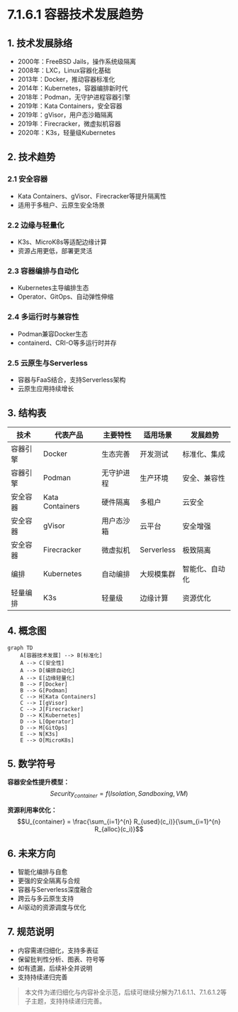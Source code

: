 # 7.1.6.1 容器技术发展趋势

## 1. 技术发展脉络

- 2000年：FreeBSD Jails，操作系统级隔离
- 2008年：LXC，Linux容器化基础
- 2013年：Docker，推动容器标准化
- 2014年：Kubernetes，容器编排新时代
- 2018年：Podman，无守护进程容器引擎
- 2019年：Kata Containers，安全容器
- 2019年：gVisor，用户态沙箱隔离
- 2019年：Firecracker，微虚拟机容器
- 2020年：K3s，轻量级Kubernetes

## 2. 技术趋势

### 2.1 安全容器

- Kata Containers、gVisor、Firecracker等提升隔离性
- 适用于多租户、云原生安全场景

### 2.2 边缘与轻量化

- K3s、MicroK8s等适配边缘计算
- 资源占用更低，部署更灵活

### 2.3 容器编排与自动化

- Kubernetes主导编排生态
- Operator、GitOps、自动弹性伸缩

### 2.4 多运行时与兼容性

- Podman兼容Docker生态
- containerd、CRI-O等多运行时并存

### 2.5 云原生与Serverless

- 容器与FaaS结合，支持Serverless架构
- 云原生应用持续增长

## 3. 结构表

| 技术 | 代表产品 | 主要特性 | 适用场景 | 发展趋势 |
|------|----------|----------|----------|----------|
| 容器引擎 | Docker | 生态完善 | 开发测试 | 标准化、集成 |
| 容器引擎 | Podman | 无守护进程 | 生产环境 | 安全、兼容性 |
| 安全容器 | Kata Containers | 硬件隔离 | 多租户 | 云安全 |
| 安全容器 | gVisor | 用户态沙箱 | 云平台 | 安全增强 |
| 安全容器 | Firecracker | 微虚拟机 | Serverless | 极致隔离 |
| 编排 | Kubernetes | 自动编排 | 大规模集群 | 智能化、自动化 |
| 轻量编排 | K3s | 轻量级 | 边缘计算 | 资源优化 |

## 4. 概念图

```mermaid
graph TD
    A[容器技术发展] --> B[标准化]
    A --> C[安全性]
    A --> D[编排自动化]
    A --> E[边缘轻量化]
    B --> F[Docker]
    B --> G[Podman]
    C --> H[Kata Containers]
    C --> I[gVisor]
    C --> J[Firecracker]
    D --> K[Kubernetes]
    D --> L[Operator]
    D --> M[GitOps]
    E --> N[K3s]
    E --> O[MicroK8s]
```

## 5. 数学符号

**容器安全性提升模型：**
$$Security_{container} = f(Isolation, Sandboxing, VM)$$

**资源利用率优化：**
$$U_{container} = \frac{\sum_{i=1}^{n} R_{used}(c_i)}{\sum_{i=1}^{n} R_{alloc}(c_i)}$$

## 6. 未来方向

- 智能化编排与自愈
- 更强的安全隔离与合规
- 容器与Serverless深度融合
- 跨云与多云原生支持
- AI驱动的资源调度与优化

## 7. 规范说明

- 内容需递归细化，支持多表征
- 保留批判性分析、图表、符号等
- 如有遗漏，后续补全并说明
- 支持持续递归完善

> 本文件为递归细化与内容补全示范，后续可继续分解为7.1.6.1.1、7.1.6.1.2等子主题，支持持续递归完善。
